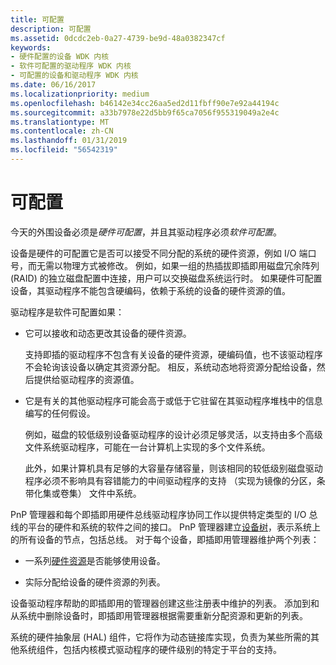 ```yaml
---
title: 可配置
description: 可配置
ms.assetid: 0dcdc2eb-0a27-4739-be9d-48a0382347cf
keywords:
- 硬件配置的设备 WDK 内核
- 软件可配置的驱动程序 WDK 内核
- 可配置的设备和驱动程序 WDK 内核
ms.date: 06/16/2017
ms.localizationpriority: medium
ms.openlocfilehash: b46142e34cc26aa5ed2d11fbff90e7e92a44194c
ms.sourcegitcommit: a33b7978e22d5bb9f65ca7056f955319049a2e4c
ms.translationtype: MT
ms.contentlocale: zh-CN
ms.lasthandoff: 01/31/2019
ms.locfileid: "56542319"
---
```

# <a name="configurable"></a>可配置





今天的外围设备必须是*硬件可配置*，并且其驱动程序必须*软件可配置*。

设备是硬件的可配置它是否可以接受不同分配的系统的硬件资源，例如 I/O 端口号，而无需以物理方式被修改。 例如，如果一组的热插拔即插即用磁盘冗余阵列 (RAID) 的独立磁盘配置中连接，用户可以交换磁盘系统运行时。 如果硬件可配置设备，其驱动程序不能包含硬编码，依赖于系统的设备的硬件资源的值。

驱动程序是软件可配置如果：

-   它可以接收和动态更改其设备的硬件资源。

    支持即插的驱动程序不包含有关设备的硬件资源，硬编码值，也不该驱动程序不会轮询该设备以确定其资源分配。 相反，系统动态地将资源分配给设备，然后提供给驱动程序的资源值。

-   它是有关的其他驱动程序可能会高于或低于它驻留在其驱动程序堆栈中的信息编写的任何假设。

    例如，磁盘的较低级别设备驱动程序的设计必须足够灵活，以支持由多个高级文件系统驱动程序，可能在一台计算机上实现的多个文件系统。

    此外，如果计算机具有足够的大容量存储容量，则该相同的较低级别磁盘驱动程序必须不影响具有容错能力的中间驱动程序的支持 （实现为镜像的分区，条带化集或卷集） 文件中系统。

PnP 管理器和每个即插即用硬件总线驱动程序协同工作以提供特定类型的 I/O 总线的平台的硬件和系统的软件之间的接口。 PnP 管理器建立[设备树](device-tree.md)，表示系统上的所有设备的节点，包括总线。 对于每个设备，即插即用管理器维护两个列表：

-   一系列[硬件资源](hardware-resources.md)是否能够使用设备。

-   实际分配给设备的硬件资源的列表。

设备驱动程序帮助的即插即用的管理器创建这些注册表中维护的列表。 添加到和从系统中删除设备时，即插即用管理器根据需要重新分配资源和更新的列表。

系统的硬件抽象层 (HAL) 组件，它将作为动态链接库实现，负责为某些所需的其他系统组件，包括内核模式驱动程序的硬件级别的特定于平台的支持。

 

 




